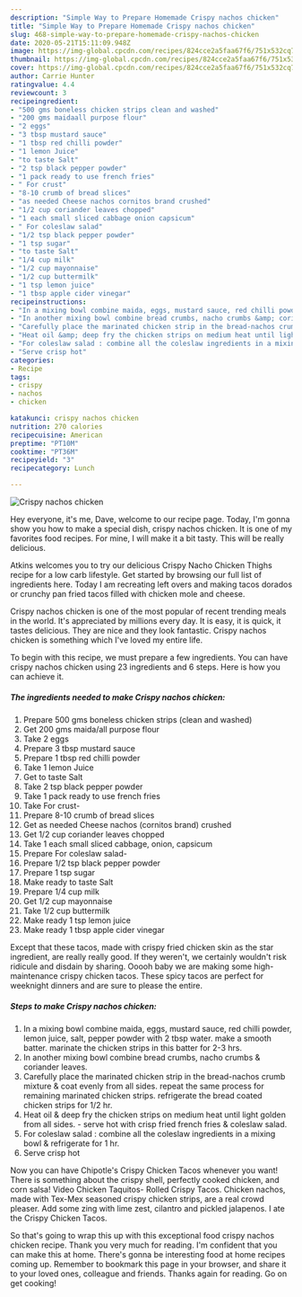 ```yaml
---
description: "Simple Way to Prepare Homemade Crispy nachos chicken"
title: "Simple Way to Prepare Homemade Crispy nachos chicken"
slug: 468-simple-way-to-prepare-homemade-crispy-nachos-chicken
date: 2020-05-21T15:11:09.948Z
image: https://img-global.cpcdn.com/recipes/824cce2a5faa67f6/751x532cq70/crispy-nachos-chicken-recipe-main-photo.jpg
thumbnail: https://img-global.cpcdn.com/recipes/824cce2a5faa67f6/751x532cq70/crispy-nachos-chicken-recipe-main-photo.jpg
cover: https://img-global.cpcdn.com/recipes/824cce2a5faa67f6/751x532cq70/crispy-nachos-chicken-recipe-main-photo.jpg
author: Carrie Hunter
ratingvalue: 4.4
reviewcount: 3
recipeingredient:
- "500 gms boneless chicken strips clean and washed"
- "200 gms maidaall purpose flour"
- "2 eggs"
- "3 tbsp mustard sauce"
- "1 tbsp red chilli powder"
- "1 lemon Juice"
- "to taste Salt"
- "2 tsp black pepper powder"
- "1 pack ready to use french fries"
- " For crust"
- "8-10 crumb of bread slices"
- "as needed Cheese nachos cornitos brand crushed"
- "1/2 cup coriander leaves chopped"
- "1 each small sliced cabbage onion capsicum"
- " For coleslaw salad"
- "1/2 tsp black pepper powder"
- "1 tsp sugar"
- "to taste Salt"
- "1/4 cup milk"
- "1/2 cup mayonnaise"
- "1/2 cup buttermilk"
- "1 tsp lemon juice"
- "1 tbsp apple cider vinegar"
recipeinstructions:
- "In a mixing bowl combine maida, eggs, mustard sauce, red chilli powder, lemon juice, salt, pepper powder with 2 tbsp water. make a smooth batter. marinate the chicken strips in this batter for 2-3 hrs."
- "In another mixing bowl combine bread crumbs, nacho crumbs &amp; coriander leaves."
- "Carefully place the marinated chicken strip in the bread-nachos crumb mixture &amp; coat evenly from all sides. repeat the same process for remaining marinated chicken strips. refrigerate the bread coated chicken strips for 1/2 hr."
- "Heat oil &amp; deep fry the chicken strips on medium heat until light golden from all sides.  serve hot with crisp fried french fries &amp; coleslaw salad."
- "For coleslaw salad : combine all the coleslaw ingredients in a mixing bowl &amp; refrigerate for 1 hr."
- "Serve crisp hot"
categories:
- Recipe
tags:
- crispy
- nachos
- chicken

katakunci: crispy nachos chicken 
nutrition: 270 calories
recipecuisine: American
preptime: "PT10M"
cooktime: "PT36M"
recipeyield: "3"
recipecategory: Lunch

---
```



![Crispy nachos chicken](https://img-global.cpcdn.com/recipes/824cce2a5faa67f6/751x532cq70/crispy-nachos-chicken-recipe-main-photo.jpg)

Hey everyone, it's me, Dave, welcome to our recipe page. Today, I'm gonna show you how to make a special dish, crispy nachos chicken. It is one of my favorites food recipes. For mine, I will make it a bit tasty. This will be really delicious.

Atkins welcomes you to try our delicious Crispy Nacho Chicken Thighs recipe for a low carb lifestyle. Get started by browsing our full list of ingredients here. Today I am recreating left overs and making tacos dorados or crunchy pan fried tacos filled with chicken mole and cheese.

Crispy nachos chicken is one of the most popular of recent trending meals in the world. It's appreciated by millions every day. It is easy, it is quick, it tastes delicious. They are nice and they look fantastic. Crispy nachos chicken is something which I've loved my entire life.


To begin with this recipe, we must prepare a few ingredients. You can have crispy nachos chicken using 23 ingredients and 6 steps. Here is how you can achieve it.

##### The ingredients needed to make Crispy nachos chicken:

1. Prepare 500 gms boneless chicken strips (clean and washed)
1. Get 200 gms maida/all purpose flour
1. Take 2 eggs
1. Prepare 3 tbsp mustard sauce
1. Prepare 1 tbsp red chilli powder
1. Take 1 lemon Juice
1. Get to taste Salt
1. Take 2 tsp black pepper powder
1. Take 1 pack ready to use french fries
1. Take  For crust-
1. Prepare 8-10 crumb of bread slices
1. Get as needed Cheese nachos (cornitos brand) crushed
1. Get 1/2 cup coriander leaves chopped
1. Take 1 each small sliced cabbage, onion, capsicum
1. Prepare  For coleslaw salad-
1. Prepare 1/2 tsp black pepper powder
1. Prepare 1 tsp sugar
1. Make ready to taste Salt
1. Prepare 1/4 cup milk
1. Get 1/2 cup mayonnaise
1. Take 1/2 cup buttermilk
1. Make ready 1 tsp lemon juice
1. Make ready 1 tbsp apple cider vinegar


Except that these tacos, made with crispy fried chicken skin as the star ingredient, are really really good. If they weren&#39;t, we certainly wouldn&#39;t risk ridicule and disdain by sharing. Ooooh baby we are making some high-maintenance crispy chicken tacos. These spicy tacos are perfect for weeknight dinners and are sure to please the entire. 

##### Steps to make Crispy nachos chicken:

1. In a mixing bowl combine maida, eggs, mustard sauce, red chilli powder, lemon juice, salt, pepper powder with 2 tbsp water. make a smooth batter. marinate the chicken strips in this batter for 2-3 hrs.
1. In another mixing bowl combine bread crumbs, nacho crumbs &amp; coriander leaves.
1. Carefully place the marinated chicken strip in the bread-nachos crumb mixture &amp; coat evenly from all sides. repeat the same process for remaining marinated chicken strips. refrigerate the bread coated chicken strips for 1/2 hr.
1. Heat oil &amp; deep fry the chicken strips on medium heat until light golden from all sides.  - serve hot with crisp fried french fries &amp; coleslaw salad.
1. For coleslaw salad : combine all the coleslaw ingredients in a mixing bowl &amp; refrigerate for 1 hr.
1. Serve crisp hot


Now you can have Chipotle&#39;s Crispy Chicken Tacos whenever you want! There is something about the crispy shell, perfectly cooked chicken, and corn salsa! Video Chicken Taquitos- Rolled Crispy Tacos. Chicken nachos, made with Tex-Mex seasoned crispy chicken strips, are a real crowd pleaser. Add some zing with lime zest, cilantro and pickled jalapenos. I ate the Crispy Chicken Tacos. 

So that's going to wrap this up with this exceptional food crispy nachos chicken recipe. Thank you very much for reading. I'm confident that you can make this at home. There's gonna be interesting food at home recipes coming up. Remember to bookmark this page in your browser, and share it to your loved ones, colleague and friends. Thanks again for reading. Go on get cooking!

